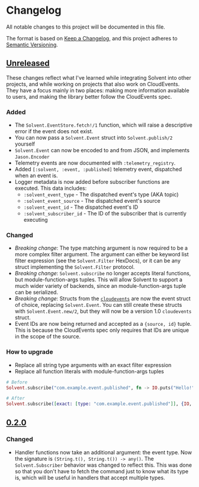 # Changelog
All notable changes to this project will be documented in this file.

The format is based on [Keep a Changelog](https://keepachangelog.com/en/1.0.0/),
and this project adheres to [Semantic Versioning](https://semver.org/spec/v2.0.0.html).

## [Unreleased]

These changes reflect what I've learned while integrating Solvent into other projects,
and while working on projects that also work on CloudEvents.
They have a focus mainly in two places: making more information available to users,
and making the library better follow the CloudEvents spec.

### Added

- The `Solvent.EventStore.fetch!/1` function, which will raise a descriptive error if the event does not exist.
- You can now pass a `Solvent.Event` struct into `Solvent.publish/2` yourself
- `Solvent.Event` can now be encoded to and from JSON, and implements `Jason.Encoder`
- Telemetry events are now documented with `:telemetry_registry`.
- Added `[:solvent, :event, :published]` telemetry event,
  dispatched when an event is.
- Logger metadata is now added before subscriber functions are executed.
  This data includes:
    - `:solvent_event_type` - The dispatched event's type (AKA topic)
    - `:solvent_event_source` - The dispatched event's source
    - `:solvent_event_id` - The dispatched event's ID
    - `:solvent_subscriber_id` - The ID of the subscriber that is currently executing

### Changed

- *Breaking change*: The type matching argument is now required to be a more complex filter argument.
  The argument can either be keyword list filter expression (see the `Solvent.Filter` HexDocs),
  or it can be any struct implementing the `Solvent.Filter` protocol.
- *Breaking change*: `Solvent.subscribe` no longer accepts literal functions, but module-function-args tuples.
  This will allow Solvent to support a much wider variety of backends, since an module-function-args tuple can be serialized.
- *Breaking change*: Structs from the [`cloudevents`](https://github.com/kevinbader/cloudevents-ex)
  are now the event struct of choice, replacing `Solvent.Event`.
  You can still create these structs with `Solvent.Event.new/2`, but they will now be a version 1.0 `cloudevents` struct.
- Event IDs are now being returned and accepted as a `{source, id}` tuple.
  This is because the CloudEvents spec only requires that IDs are unique in the scope of the source.

### How to upgrade

- Replace all string type arguments with an exact filter expression
- Replace all function literals with module-function-args tuples

```elixir
# Before
Solvent.subscribe("com.example.event.published", fn -> IO.puts("Hello!") end)

# After
Solvent.subscribe([exact: [type: "com.example.event.published"]], {IO, :puts, ["Hello!"]})
```

## [0.2.0]

### Changed

- Handler functions now take an additional argument: the event type.
  Now the signature is `(String.t(), String.t()) -> any()`.
  The `Solvent.Subscriber` behavior was changed to reflect this.
  This was done so that you don't have to fetch the command just to know what
  its type is, which will be useful in handlers that accept multiple types.

[Unreleased]: https://github.com/Cantido/solvent/compare/v0.2.0...HEAD
[0.2.0]: https://github.com/Cantido/solvent/compare/v0.1.0...v0.2.0
